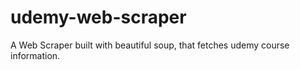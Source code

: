 # udemy-web-scraper
A Web Scraper built with beautiful soup, that fetches udemy course information.
